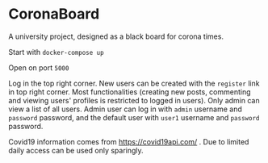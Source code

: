 # CoronaBoard

A university project, designed as a black board for corona times.

Start with `docker-compose up`

Open on port `5000`

Log in the top right corner.
New users can be created with the `register` link in top right corner.
Most functionalities (creating new posts, commenting and viewing users' profiles is restricted to logged in users). Only admin can view a list of all users.
Admin user can log in with `admin` username and `password` password, and the default user with `user1` username and `password` password.

Covid19 information comes from https://covid19api.com/ . Due to limited daily access can be used only sparingly.
